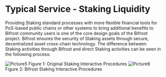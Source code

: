 # Typical Service - Staking Liquidity

Providing Staking standard processes with more flexible financial tools for PoS-based public chains or other systems to bring additional benefits to Bifrost community users is one of the core design goals of the Bifrost project. Bifrost ensures the security of Staking assets through secure, decentralized asset cross-chain technology. The difference between Staking activities through Bifrost and direct Staking activities can be seen in the following process:

<img :src="$withBase('/zh/Picture5.png')" alt="Picture5" />
                                                       Figure 1: Original Staking Interactive Procedures
<img :src="$withBase('/zh/Picture6.png')" alt="Picture6" />
                                                       Figure 2: Bifrost Staking Interactive Procedures
